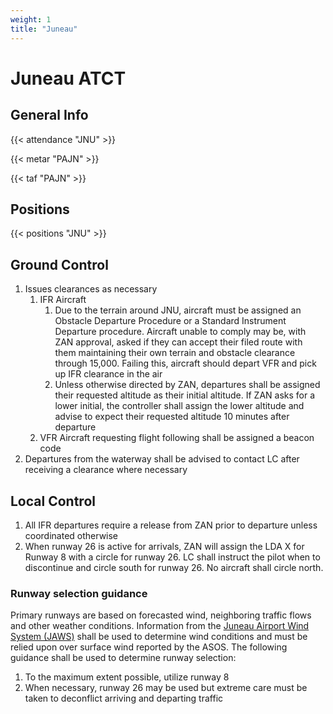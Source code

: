 ```yaml
---
weight: 1
title: "Juneau"
---
```


# Juneau ATCT

## General Info

{{< attendance "JNU" >}}

{{< metar "PAJN" >}}

{{< taf "PAJN" >}}

## Positions

{{< positions "JNU" >}}

## Ground Control

1. Issues clearances as necessary
   1. IFR Aircraft
      1. Due to the terrain around JNU, aircraft must be assigned an Obstacle Departure Procedure or a Standard Instrument Departure procedure. Aircraft unable to comply
         may be, with ZAN approval, asked if they can accept their filed route with them maintaining their own terrain and obstacle clearance through 15,000. Failing this,
         aircraft should depart VFR and pick up IFR clearance in the air
      2. Unless otherwise directed by ZAN, departures shall be assigned their requested altitude as their initial altitude. If ZAN asks for a lower initial, the controller shall
         assign the lower altitude and advise to expect their requested altitude 10 minutes after departure
   2. VFR Aircraft requesting flight following shall be assigned a beacon code
2. Departures from the waterway shall be advised to contact LC after receiving a clearance where necessary

## Local Control

1. All IFR departures require a release from ZAN prior to departure unless coordinated otherwise
2. When runway 26 is active for arrivals, ZAN will assign the LDA X for Runway 8 with a circle for runway 26. LC shall instruct the pilot when to discontinue and circle south for runway 26. No
   aircraft shall circle north.

### Runway selection guidance

Primary runways are based on forecasted wind, neighboring traffic flows and other weather conditions. Information from the [Juneau Airport Wind System (JAWS)](https://www.weather.gov/ajk/JAWS) shall be used to determine wind
conditions and must be relied upon over surface wind reported by the ASOS. The following guidance shall be used to determine runway selection:

1. To the maximum extent possible, utilize runway 8
2. When necessary, runway 26 may be used but extreme care must be taken to deconflict arriving and departing traffic
